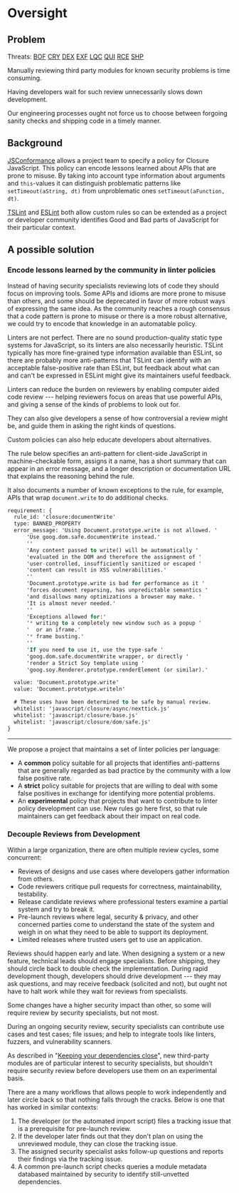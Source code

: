 # Oversight


## Problem

Threats: [BOF][] [CRY][] [DEX][] [EXF][] [LQC][] [QUI][] [RCE][] [SHP][]

Manually reviewing third party modules for known security problems
is time consuming.

Having developers wait for such review unnecessarily slows down
development.

Our engineering processes ought not force us to choose between
forgoing sanity checks and shipping code in a timely manner.


## Background

[JSConformance][] allows a project team to specify a policy for
Closure JavaScript.  This policy can encode lessons learned about APIs
that are prone to misuse.  By taking into account type information
about arguments and `this`-values it can distinguish problematic
patterns like `setTimeout(aString, dt)` from unproblematic ones
`setTimeout(aFunction, dt)`.

[TSLint][tslint] and [ESLint][eslint] both allow custom rules so can
be extended as a project or developer community identifies Good and
Bad parts of JavaScript for their particular context.



## A possible solution

### Encode lessons learned by the community in linter policies

Instead of having security specialists reviewing lots of code
they should focus on improving tools.
Some APIs and idioms are more prone to misuse than others, and some
should be deprecated in favor of more robust ways of expressing the
same idea.  As the community reaches a rough consensus that a code
pattern is prone to misuse or there is a more robust alternative, we
could try to encode that knowledge in an automatable policy.

Linters are not perfect.  There are no sound production-quality static
type systems for JavaScript, so its linters are also necessarily
heuristic.  TSLint typically has more fine-grained type information
available than ESLint, so there are probably more anti-patterns that
TSLint can identify with an acceptable false-positive rate than
ESLint, but feedback about what can and can't be expressed in ESLint
might give its maintainers useful feedback.

Linters can reduce the burden on reviewers by enabling computer aided
code review --- helping reviewers focus on areas that use powerful
APIs, and giving a sense of the kinds of problems to look out for.

They can also give developers a sense of how controversial a review
might be, and guide them in asking the right kinds of questions.

Custom policies can also help educate developers about alternatives.

The rule below specifies an anti-pattern for client-side JavaScript
in machine-checkable form, assigns it a name, has a short summary that
can appear in an error message, and a longer description or
documentation URL that explains the reasoning behind the rule.

It also documents a number of known exceptions to the rule, for
example, APIs that wrap `document.write` to do additional checks.

```pb
requirement: {
  rule_id: 'closure:documentWrite'
  type: BANNED_PROPERTY
  error_message: 'Using Document.prototype.write is not allowed. '
      'Use goog.dom.safe.documentWrite instead.'
      ''
      'Any content passed to write() will be automatically '
      'evaluated in the DOM and therefore the assignment of '
      'user-controlled, insufficiently sanitized or escaped '
      'content can result in XSS vulnerabilities.'
      ''
      'Document.prototype.write is bad for performance as it '
      'forces document reparsing, has unpredictable semantics '
      'and disallows many optimizations a browser may make. '
      'It is almost never needed.'
      ''
      'Exceptions allowed for:'
      '* writing to a completely new window such as a popup '
      '  or an iframe.'
      '* frame busting.'
      ''
      'If you need to use it, use the type-safe '
      'goog.dom.safe.documentWrite wrapper, or directly '
      'render a Strict Soy template using '
      'goog.soy.Renderer.prototype.renderElement (or similar).'

  value: 'Document.prototype.write'
  value: 'Document.prototype.writeln'

  # These uses have been determined to be safe by manual review.
  whitelist: 'javascript/closure/async/nexttick.js'
  whitelist: 'javascript/closure/base.js'
  whitelist: 'javascript/closure/dom/safe.js'
}
```

----

We propose a project that maintains a set of linter policies per language:

*  A **common** policy suitable for all projects that identifies
   anti-patterns that are generally regarded as bad practice by the
   community with a low false positive rate.
*  A **strict** policy suitable for projects that are willing to
   deal with some false positives in exchange for identifying more
   potential problems.
*  An **experimental** policy that projects that want to contribute to
   linter policy development can use.
   New rules go here first, so that rule maintainers can get feedback
   about their impact on real code.


### Decouple Reviews from Development

Within a large organization, there are often multiple review cycles, some
concurrent:

-  Reviews of designs and use cases where developers gather information
   from others.
-  Code reviewers critique pull requests for correctness, maintainability,
   testability.
-  Release candidate reviews where professional testers examine a
   partial system and try to break it.
-  Pre-launch reviews where legal, security & privacy, and other
   concerned parties come to understand the state of the system and
   weigh in on what they need to be able to support its deployment.
-  Limited releases where trusted users get to use an application.

Reviews should happen early and late.  When designing a system or a
new feature, technical leads should engage specialists.  Before
shipping, they should circle back to double check the implementation.
During rapid development though, developers should drive development
--- they may ask questions, and may receive feedback (solicited and
not), but ought not have to halt work while they wait for reviews from
specialists.

Some changes have a higher security impact than other, so
some will require review by security specialists, but not most.

During an ongoing security review, security specialists can contribute
use cases and test cases; file issues; and help to integrate tools
like linters, fuzzers, and vulnerability scanners.

As described in "[Keeping your dependencies close][]", new third-party
modules are of particular interest to security specialists, but
shouldn't require security review before developers use them on an
experimental basis.

There are a many workflows that allows people to work independently
and later circle back so that nothing falls through the cracks.
Below is one that has worked in similar contexts:

1. The developer (or the automated import script) files a
   tracking issue that is a prerequisite for pre-launch review.
2. If the developer later finds out that they don't plan on using
   the unreviewed module, they can close the tracking issue.
3. The assigned security specialist asks follow-up questions and
   reports their findings via the tracking issue.
4. A common pre-launch script checks queries a module metadata
   databased maintained by security to identify still-unvetted
   dependencies.

[BOF]: ../chapter-1/threat-BOF.md
[CRY]: ../chapter-1/threat-CRY.md
[DEX]: ../chapter-1/threat-DEX.md
[EXF]: ../chapter-1/threat-EXF.md
[LQC]: ../chapter-1/threat-LQC.md
[RCE]: ../chapter-1/threat-RCE.md
[SHP]: ../chapter-1/threat-SHP.md
[QUI]: ../chapter-1/threat-QUI.md
[JSConformance]: https://github.com/google/closure-compiler/wiki/JS-Conformance-Framework
[tslint]: https://palantir.github.io/tslint/develop/custom-rules/
[eslint]: https://eslint.org/docs/developer-guide/working-with-rules-new#runtime-rules
[Keeping your dependencies close]: ../chapter-4/close_dependencies.md
